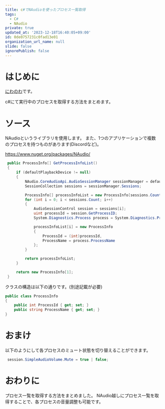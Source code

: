 ```yaml
---
title: c#でNAudioを使ったプロセス一覧取得
tags:
  - C#
  - NAudio
private: true
updated_at: '2023-12-18T16:40:05+09:00'
id: 0de0757231c0fad13e01
organization_url_name: null
slide: false
ignorePublish: false
---
```

# はじめに
[にわのわ](https://twitter.com/niwa_nowa)です。

c#にて実行中のプロセスを取得する方法をまとめます。

# ソース
NAudioというライブラリを使用します。
また、1つのアプリケーションで複数のプロセスを持つものがあります(Discordなど)。

https://www.nuget.org/packages/NAudio/

```csharp
 public ProcessInfo[] GetProcessInfoList()
 {
     if (defaultPlaybackDevice != null)
     {
         NAudio.CoreAudioApi.AudioSessionManager sessionManager = defaultPlaybackDevice.AudioSessionManager;
         SessionCollection sessions = sessionManager.Sessions;

         ProcessInfo[] processInfoList = new ProcessInfo[sessions.Count];
         for (int i = 0; i < sessions.Count; i++)
         {
             AudioSessionControl session = sessions[i];
             uint processId = session.GetProcessID;
             System.Diagnostics.Process process = System.Diagnostics.Process.GetProcessById((int)processId);

             processInfoList[i] = new ProcessInfo
             {
                 ProcessId = (int)processId,
                 ProcessName = process.ProcessName
             };
         }

         return processInfoList;
     }

     return new ProcessInfo[1];
 }
```

クラスの構造は以下の通りです。(別途記載が必要)
```csharp
public class ProcessInfo
{
    public int ProcessId { get; set; }
    public string ProcessName { get; set; }
}
```

# おまけ
以下のようにして各プロセスのミュート状態を切り替えることができます。
```csharp
 session.SimpleAudioVolume.Mute = true | false;
```

# おわりに
プロセス一覧を取得する方法をまとめました。
NAudio越しにプロセス一覧を取得することで、各プロセスの音量調整も可能です。

